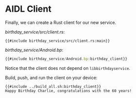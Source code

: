 # AIDL Client

Finally, we can create a Rust client for our new service.

_birthday_service/src/client.rs_:

```rust,ignore
{{#include birthday_service/src/client.rs:main}}
```

_birthday_service/Android.bp_:

```javascript
{{#include birthday_service/Android.bp:birthday_client}}
```

Notice that the client does not depend on `libbirthdayservice`.

Build, push, and run the client on your device:

```shell
{{#include ../build_all.sh:birthday_client}}
Happy Birthday Charlie, congratulations with the 60 years!
```

